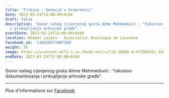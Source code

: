 ```yaml
---
title: 'Tribina : Genocid u Srebrenici'
date: 2023-03-24T14:00:00+0100
draft: false
description: 'Govor našeg cijenjenog gosta Ahme Mehmedović : "Iskustvo dokumentovanja
  i prikupljanja arhivske građe".'
eventDate: 2023-03-24T14:00:00+0100
location: Džemat Lozana - Association Bosniaque de Lausanne
facebook_id: '119328571087358'
weight: 30
image: https://scontent-atl3-3.xx.fbcdn.net/v/t39.30808-6/475968362_935496025377664_1254503329331924344_n.jpg?_nc_cat=109&ccb=1-7&_nc_sid=9e60e4&_nc_ohc=6LfNPM7pbacQ7kNvwFgsQOV&_nc_oc=AdklwBbYA4pXLYuvamLDmzr1F8igxZo0BSkFUp4leDhrgtwznLJeaevobJTwayIzrEI&_nc_zt=23&_nc_ht=scontent-atl3-3.xx&edm=ABTKTjYEAAAA&_nc_gid=G5joiadfa6-5KOQ2gsNBYw&oh=00_AfaaPJi7Psg9g3BlB7ubDj84IO2hp3J_8KSD3JbyrjtUGA&oe=68DFBB47
endDate: 2023-03-24T15:00:00+0100
---
```


Govor našeg cijenjenog gosta Ahme Mehmedović : "Iskustvo dokumentovanja i prikupljanja arhivske građe".

---

Plus d'informations sur [Facebook](https://facebook.com/events/119328571087358)